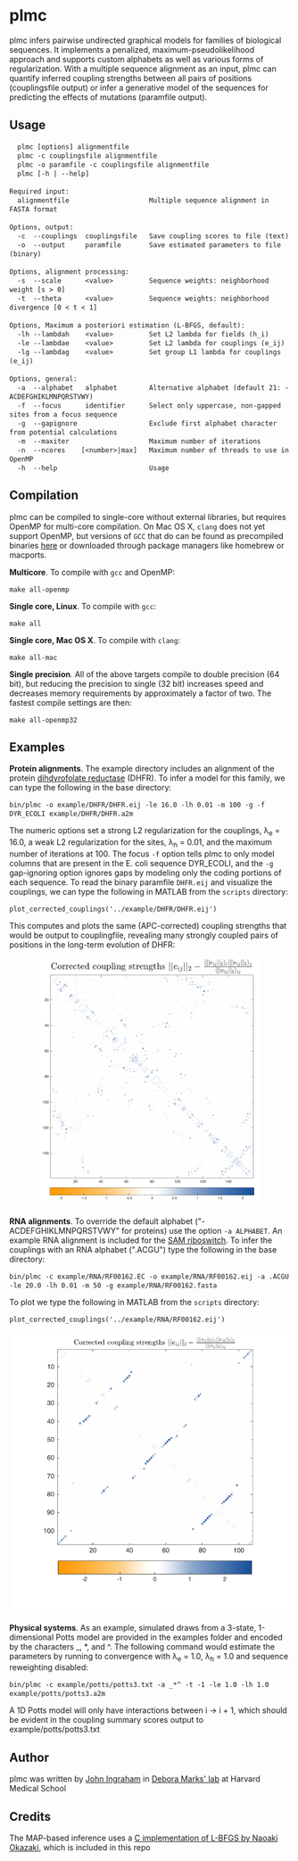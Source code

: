 # plmc
plmc infers pairwise undirected graphical models for families of biological sequences. It implements a penalized, maximum-pseudolikelihood approach and supports custom alphabets as well as various forms of regularization. With a multiple sequence alignment as an input, plmc can quantify inferred coupling strengths between all pairs of positions (couplingsfile output) or infer a generative model of the sequences for predicting the effects of mutations (paramfile output).

## Usage
      plmc [options] alignmentfile
      plmc -c couplingsfile alignmentfile
      plmc -o paramfile -c couplingsfile alignmentfile
      plmc [-h | --help]
      
    Required input:
      alignmentfile                    Multiple sequence alignment in FASTA format

    Options, output:
      -c  --couplings  couplingsfile   Save coupling scores to file (text)
      -o  --output     paramfile       Save estimated parameters to file (binary)

    Options, alignment processing:
      -s  --scale      <value>         Sequence weights: neighborhood weight [s > 0]
      -t  --theta      <value>         Sequence weights: neighborhood divergence [0 < t < 1]

    Options, Maximum a posteriori estimation (L-BFGS, default):
      -lh --lambdah    <value>         Set L2 lambda for fields (h_i)
      -le --lambdae    <value>         Set L2 lambda for couplings (e_ij)
      -lg --lambdag    <value>         Set group L1 lambda for couplings (e_ij)

    Options, general:
      -a  --alphabet   alphabet        Alternative alphabet (default 21: -ACDEFGHIKLMNPQRSTVWY)
      -f  --focus      identifier      Select only uppercase, non-gapped sites from a focus sequence
      -g  --gapignore                  Exclude first alphabet character from potential calculations
      -m  --maxiter                    Maximum number of iterations
      -n  --ncores    [<number>|max]   Maximum number of threads to use in OpenMP
      -h  --help                       Usage

## Compilation
plmc can be compiled to single-core without external libraries, but requires OpenMP for multi-core compilation. On Mac OS X, `clang` does not yet support OpenMP, but versions of `GCC` that do can be found as precompiled binaries [here](http://hpc.sourceforge.net/) or downloaded through package managers like homebrew or macports.

**Multicore**. To compile with `gcc` and OpenMP: 

    make all-openmp

**Single core, Linux**. To compile with `gcc`: 

    make all

**Single core, Mac OS X**. To compile with `clang`:

    make all-mac

**Single precision**. All of the above targets compile to double precision (64 bit), but reducing the precision to single (32 bit) increases speed and decreases memory requirements by approximately a factor of two. The fastest compile settings are then:

    make all-openmp32

## Examples
**Protein alignments**. The example directory includes an alignment of the protein [dihdyrofolate reductase](https://en.wikipedia.org/wiki/Dihydrofolate_reductase) (DHFR). To infer a model for this family, we can type the following in the base directory:

    bin/plmc -o example/DHFR/DHFR.eij -le 16.0 -lh 0.01 -m 100 -g -f DYR_ECOLI example/DHFR/DHFR.a2m
The numeric options set a strong L2 regularization for the couplings, λ<sub>e</sub> = 16.0, a weak L2 regularization for the sites, λ<sub>h</sub> = 0.01, and the maximum number of iterations at 100. The focus `-f` option tells plmc to only model columns that are present in the E. coli sequence DYR_ECOLI, and the  `-g` gap-ignoring option ignores gaps by modeling only the coding portions of each sequence. To read the binary paramfile `DHFR.eij` and visualize the couplings, we can type the following in MATLAB from the `scripts` directory:

    plot_corrected_couplings('../example/DHFR/DHFR.eij')

This computes and plots the same (APC-corrected) coupling strengths that would be output to couplingfile, revealing many strongly coupled pairs of positions in the long-term evolution of DHFR:
<p align="center"><img src="example/DHFR/DHFR.png" width="400"></p>

**RNA alignments**. To override the default alphabet ("-ACDEFGHIKLMNPQRSTVWY" for proteins) use the option `-a ALPHABET`. An example RNA alignment is included for the [SAM riboswitch](https://en.wikipedia.org/wiki/SAM_riboswitch_(S_box_leader)). To infer the couplings with an RNA alphabet (".ACGU") type the following in the base directory:

    bin/plmc -c example/RNA/RF00162.EC -o example/RNA/RF00162.eij -a .ACGU -le 20.0 -lh 0.01 -m 50 -g example/RNA/RF00162.fasta

To plot we type the following in MATLAB from the `scripts` directory:

    plot_corrected_couplings('../example/RNA/RF00162.eij')
<p align="center"><img src="example/RNA/RF00162.png" width="500"></p>

**Physical systems**. As an example, simulated draws from a 3-state, 1-dimensional Potts model are provided in the examples folder and encoded by the characters _, *, and ^. The following command would estimate the parameters by running to convergence with λ<sub>e</sub> = 1.0, λ<sub>h</sub> = 1.0 and sequence reweighting disabled:

    bin/plmc -c example/potts/potts3.txt -a _*^ -t -1 -le 1.0 -lh 1.0 example/potts/potts3.a2m
A 1D Potts model will only have interactions between i -> i + 1, which should be evident in the coupling summary scores output to example/potts/potts3.txt 

## Author
plmc was written by [John Ingraham](mailto:john.ingraham@gmail.com) in [Debora Marks' lab](https://marks.hms.harvard.edu/) at Harvard Medical School

## Credits
The MAP-based inference uses a [C implementation of L-BFGS by Naoaki Okazaki](https://github.com/chokkan/liblbfgs "libLBFGS"), which is included in this repo


